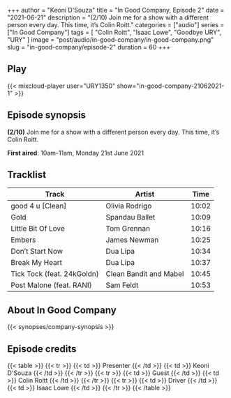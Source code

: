 +++
author = "Keoni D'Souza"
title = "In Good Company, Episode 2"
date = "2021-06-21"
description = "(2/10) Join me for a show with a different person every day. This time, it’s Colin Roitt."
categories = ["audio"]
series = ["In Good Company"]
tags = [
    "Colin Roitt",
    "Isaac Lowe",
    "Goodbye URY",
    "URY"
]
image = "post/audio/in-good-company/in-good-company.png"
slug = "in-good-company/episode-2"
duration = 60
+++

## Play

{{< mixcloud-player user="URY1350" show="in-good-company-21062021-1" >}}

## Episode synopsis

**(2/10)** Join me for a show with a different person every day. This time, it’s Colin Roitt.

**First aired**: 10am-11am, Monday 21st June 2021

## Tracklist

| Track                      | Artist                 | Time  |
|----------------------------|------------------------|-------|
| good 4 u \[Clean]          | Olivia Rodrigo         | 10:02 |
| Gold                       | Spandau Ballet         | 10:09 |
| Little Bit Of Love         | Tom Grennan            | 10:16 |
| Embers                     | James Newman           | 10:25 |
| Don’t Start Now            | Dua Lipa               | 10:34 |
| Break My Heart             | Dua Lipa               | 10:37 |
| Tick Tock (feat. 24kGoldn) | Clean Bandit and Mabel | 10:45 |
| Post Malone (feat. RANI)   | Sam Feldt              | 10:53 |

## About In Good Company

{{< synopses/company-synopsis >}}

## Episode credits

{{< table >}}
    {{< tr >}}
        {{< td >}}
            Presenter
        {{< /td >}}
        {{< td >}}
            Keoni D'Souza
        {{< /td >}}
    {{< /tr >}}
    {{< tr >}}
        {{< td >}}
            Guest
        {{< /td >}}
        {{< td >}}
            Colin Roitt
        {{< /td >}}
    {{< /tr >}}
    {{< tr >}}
        {{< td >}}
            Driver
        {{< /td >}}
        {{< td >}}
            Isaac Lowe
        {{< /td >}}
    {{< /tr >}}
{{< /table >}}
